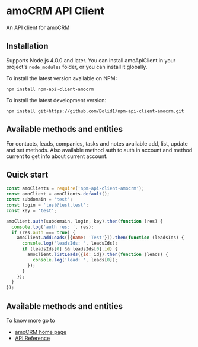 amoCRM API Client
=======

An API client for amoCRM

Installation
----------------------

Supports Node.js 4.0.0 and later. You can install amoApiClient in your project's
`node_modules` folder, or you can install it globally.

To install the latest version available on NPM:

    npm install npm-api-client-amocrm

To install the latest development version:

    npm install git+https://github.com/Bolid1/npm-api-client-amocrm.git

Available methods and entities
----------------------
For contacts, leads, companies, tasks and notes available add, list, update and set methods.
Also available method auth to auth in account and method current to get info about current account.

Quick start
----------------------
```javascript
const amoClients = require('npm-api-client-amocrm');
const amoClient = amoClients.default();
const subdomain = 'test';
const login = 'test@test.test';
const key = 'test';

amoClient.auth(subdomain, login, key).then(function (res) {
  console.log('auth res: ', res);
  if (res.auth === true) {
    amoClient.addLeads([{name: 'Test'}]).then(function (leadsIds) {
      console.log('leadsIds: ', leadsIds);
      if (leadsIds[0] && leadsIds[0].id) {
        amoClient.listLeads({id: id}).then(function (leads) {
          console.log('lead: ', leads[0]);
        });
      }
    });
  }
});
```
Available methods and entities
----------------------
To know more go to

* [amoCRM home page](https://www.amocrm.ru)
* [API Reference](https://developers.amocrm.ru/)
